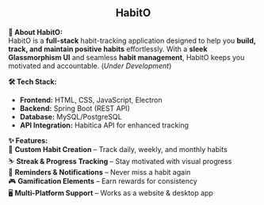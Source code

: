 <h2 align="center">HabitO</h2>

**📌 About HabitO:**  
HabitO is a **full-stack** habit-tracking application designed to help you **build, track, and maintain positive habits** effortlessly. With a **sleek Glassmorphism UI** and seamless **habit management**, HabitO keeps you motivated and accountable.  (*Under Development*)

**🛠 Tech Stack:**  
- **Frontend:** HTML, CSS, JavaScript, Electron  
- **Backend:** Spring Boot (REST API)  
- **Database:** MySQL/PostgreSQL  
- **API Integration:** Habitica API for enhanced tracking  

**✨ Features:**  
 👾 **Custom Habit Creation** – Track daily, weekly, and monthly habits  
 ⛷️ **Streak & Progress Tracking** – Stay motivated with visual progress  
 🔔 **Reminders & Notifications** – Never miss a habit again  
 🎮 **Gamification Elements** – Earn rewards for consistency  
 🖥️ **Multi-Platform Support** – Works as a website & desktop app  

